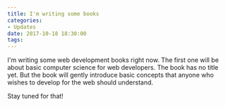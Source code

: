 ```yaml
---
title: I'm writing some books
categories:
- Updates
date: 2017-10-18 18:30:00
tags:
---
```


I'm writing some web development books right now.
The first one will be about basic computer science for web developers. The book has no title yet. But the book will gently introduce basic concepts that anyone who wishes to develop for the web should understand.


Stay tuned for that!